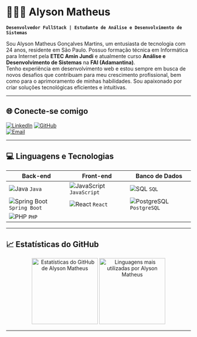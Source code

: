 # 👨🏻‍💻 **Alyson Matheus**

**`Desenvolvedor FullStack | Estudante de Análise e Desenvolvimento de Sistemas`**

Sou Alyson Matheus Gonçalves Martins, um entusiasta de tecnologia com 24 anos, residente em São Paulo. Possuo formação técnica em Informática para Internet pela **ETEC Amin Jundi** e atualmente curso **Análise e Desenvolvimento de Sistemas** na **FAI (Adamantina)**.  
Tenho experiência em desenvolvimento web e estou sempre em busca de novos desafios que contribuam para meu crescimento profissional, bem como para o aprimoramento de minhas habilidades. Sou apaixonado por criar soluções tecnológicas eficientes e intuitivas.

---

## 🌐 **Conecte-se comigo**
[![LinkedIn](https://img.shields.io/badge/LinkedIn-000?style=for-the-badge&logo=linkedin&logoColor=0E76A8)](https://www.linkedin.com/in/alyson-matheus-582012271/) 
[![GitHub](https://img.shields.io/badge/GitHub-000?style=for-the-badge&logo=github&logoColor=FFF)](https://github.com/AlysonMatheus)  
[![Email](https://img.shields.io/badge/E--mail-000?style=for-the-badge&logo=gmail&logoColor=D14836)](mailto:alysonmatheus@dev.com.br)

---

## 💻 **Linguagens e Tecnologias**

| **Back-end**        | **Front-end**      | **Banco de Dados** |
|----------------------|--------------------|---------------------|
| ![Java](https://cdn.jsdelivr.net/gh/devicons/devicon/icons/java/java-original.svg) `Java`  | ![JavaScript](https://cdn.jsdelivr.net/gh/devicons/devicon/icons/javascript/javascript-original.svg) `JavaScript` | ![SQL](https://cdn.jsdelivr.net/gh/devicons/devicon/icons/mysql/mysql-original.svg) `SQL` |
| ![Spring Boot](https://cdn.jsdelivr.net/gh/devicons/devicon/icons/spring/spring-original.svg) `Spring Boot` | ![React](https://cdn.jsdelivr.net/gh/devicons/devicon/icons/react/react-original.svg) `React` | ![PostgreSQL](https://cdn.jsdelivr.net/gh/devicons/devicon/icons/postgresql/postgresql-original.svg) `PostgreSQL` |
| ![PHP](https://cdn.jsdelivr.net/gh/devicons/devicon/icons/php/php-original.svg) `PHP`  |  |  |

---

## 📈 **Estatísticas do GitHub**

<div align="center">
  <img 
    height="180em" 
    src="https://github-readme-stats.vercel.app/api?username=AlysonMatheus&show_icons=true&theme=tokyonight&include_all_commits=true&count_private=true"
    alt="Estatísticas do GitHub de Alyson Matheus"
  />
  <img 
    height="180em" 
    src="https://github-readme-stats.vercel.app/api/top-langs/?username=AlysonMatheus&layout=compact&theme=tokyonight"
    alt="Linguagens mais utilizadas por Alyson Matheus"
  />
</div>

---

